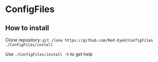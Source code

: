 # ConfigFiles

## How to install

Clone repository:
`git clone https://github.com/Red-Eyed/ConfigFiles`
`./ConfigFiles/install`

Use `./ConfigFiles/install -h` to get help

